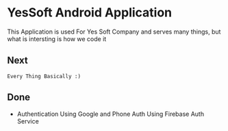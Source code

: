 # YesSoft Android Application

This Application is used For Yes Soft Company and serves many things, but what is intersting is how we code it

## Next

    Every Thing Basically :)

## Done

* Authentication Using Google and Phone Auth Using Firebase Auth Service

